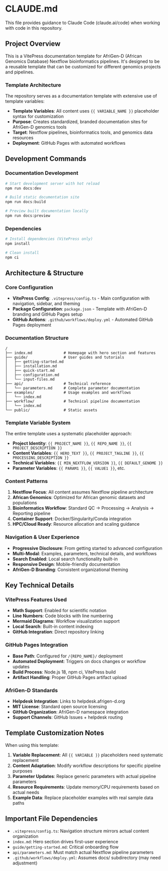 # CLAUDE.md

This file provides guidance to Claude Code (claude.ai/code) when working with code in this repository.

## Project Overview

This is a VitePress documentation template for AfriGen-D (African Genomics Database) Nextflow bioinformatics pipelines. It's designed to be a reusable template that can be customized for different genomics projects and pipelines.

### Template Architecture

The repository serves as a documentation template with extensive use of template variables:
- **Template Variables**: All content uses `{{ VARIABLE_NAME }}` placeholder syntax for customization
- **Purpose**: Creates standardized, branded documentation sites for AfriGen-D genomics tools
- **Target**: Nextflow pipelines, bioinformatics tools, and genomics data resources
- **Deployment**: GitHub Pages with automated workflows

## Development Commands

### Documentation Development
```bash
# Start development server with hot reload
npm run docs:dev

# Build static documentation site
npm run docs:build  

# Preview built documentation locally
npm run docs:preview
```

### Dependencies
```bash
# Install dependencies (VitePress only)
npm install

# Clean install
npm ci
```

## Architecture & Structure

### Core Configuration
- **VitePress Config**: `.vitepress/config.ts` - Main configuration with navigation, sidebar, and theming
- **Package Configuration**: `package.json` - Template with AfriGen-D branding and GitHub Pages setup
- **GitHub Actions**: `.github/workflows/deploy.yml` - Automated GitHub Pages deployment

### Documentation Structure
```
/
├── index.md              # Homepage with hero section and features
├── guide/                # User guides and tutorials
│   ├── getting-started.md
│   ├── installation.md
│   ├── quick-start.md
│   ├── configuration.md
│   └── input-files.md
├── api/                  # Technical reference
│   └── parameters.md     # Complete parameter documentation
├── examples/             # Usage examples and workflows
│   └── index.md
├── workflow/             # Technical pipeline documentation  
│   └── index.md
└── public/               # Static assets
```

### Template Variable System
The entire template uses a systematic placeholder approach:
- **Project Identity**: `{{ PROJECT_NAME }}`, `{{ REPO_NAME }}`, `{{ PROJECT_DESCRIPTION }}`
- **Content Variables**: `{{ HERO_TEXT }}`, `{{ PROJECT_TAGLINE }}`, `{{ PROCESSING_DESCRIPTION }}`
- **Technical Variables**: `{{ MIN_NEXTFLOW_VERSION }}`, `{{ DEFAULT_GENOME }}`
- **Parameter Variables**: `{{ PARAM1 }}`, `{{ VALUE1 }}`, etc.

### Content Patterns
1. **Nextflow Focus**: All content assumes Nextflow pipeline architecture
2. **African Genomics**: Optimized for African genomic datasets and populations  
3. **Bioinformatics Workflow**: Standard QC → Processing → Analysis → Reporting pipeline
4. **Container Support**: Docker/Singularity/Conda integration
5. **HPC/Cloud Ready**: Resource allocation and scaling guidance

### Navigation & User Experience
- **Progressive Disclosure**: From getting started to advanced configuration
- **Multi-Modal**: Examples, parameters, technical details, and workflows
- **Search Enabled**: Local search functionality built-in
- **Responsive Design**: Mobile-friendly documentation
- **AfriGen-D Branding**: Consistent organizational theming

## Key Technical Details

### VitePress Features Used
- **Math Support**: Enabled for scientific notation
- **Line Numbers**: Code blocks with line numbering
- **Mermaid Diagrams**: Workflow visualization support
- **Local Search**: Built-in content indexing
- **GitHub Integration**: Direct repository linking

### GitHub Pages Integration
- **Base Path**: Configured for `/{REPO_NAME}/` deployment
- **Automated Deployment**: Triggers on docs changes or workflow updates
- **Build Process**: Node.js 18, npm ci, VitePress build
- **Artifact Handling**: Proper GitHub Pages artifact upload

### AfriGen-D Standards
- **Helpdesk Integration**: Links to helpdesk.afrigen-d.org
- **MIT License**: Standard open source licensing
- **GitHub Organization**: AfriGen-D namespace integration
- **Support Channels**: GitHub Issues + helpdesk routing

## Template Customization Notes

When using this template:
1. **Variable Replacement**: All `{{ VARIABLE }}` placeholders need systematic replacement
2. **Content Adaptation**: Modify workflow descriptions for specific pipeline purposes
3. **Parameter Updates**: Replace generic parameters with actual pipeline parameters
4. **Resource Requirements**: Update memory/CPU requirements based on actual needs
5. **Example Data**: Replace placeholder examples with real sample data paths

## Important File Dependencies

- `.vitepress/config.ts`: Navigation structure mirrors actual content organization
- `index.md`: Hero section drives first-user experience
- `guide/getting-started.md`: Critical onboarding flow
- `api/parameters.md`: Must match actual Nextflow pipeline parameters
- `.github/workflows/deploy.yml`: Assumes docs/ subdirectory (may need adjustment)